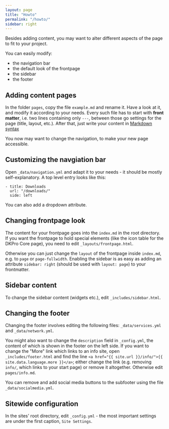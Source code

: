 ```yaml
---
layout: page
title: "Howto"
permalink: "/howto/"
sidebar: right
---
```


Besides adding content, you may want to alter different aspects of the page to fit to your project.

You can easily modify:

 - the navigation bar
 - the default look of the frontpage
 - the sidebar
 - the footer


Adding content pages
--------------------
In the folder `pages`, copy the file `example.md` and rename it.
Have a look at it, and modify it according to your needs. Every such file has to start with **front matter**,
i.e. two lines containing only `---`, between those go settings for the page (title, layout, etc.).
After that, just write your content in [Markdown syntax][1]

You now may want to change the navigation, to make your new page accessible.


Customizing the navgiation bar
------------------------------
Open `_data/navigation.yml` and adapt it to your needs - it should be mostly self-explanatory.
A top level entry looks like this:

	- title: Downloads
	  url: "/downloads/"
	  side: left

You can also add a dropdown attribute.


Changing frontpage look
-----------------------
The content for your frontpage goes into the `index.md` in the root directory.
If you want the frontpage to hold special elements (like the icon table for the DKPro Core page),
you need to edit `_layouts/frontpage.html`.

Otherwise you can just change the `layout` of the frontpage inside `index.md`, e.g. to `page` or `page-fullwidth`.
Enabling the sidebar is as easy as adding an attribute `sidebar: right` (should be used with `layout: page`) to your frontmatter.


Sidebar content
---------------
To change the sidebar content (widgets etc.), edit `_includes/sidebar.html`.


Changing the footer
-------------------
Changing the footer involves editing the following files: `_data/services.yml` and `_data/network.yml`.

You might also want to change the `description` field in `_config.yml`, the content of which is shown in the footer on the left side.
If you want to change the "More" link which links to an info site, open `_includes/footer.html` and
find the line `<a href="{{ site.url }}/info/">{{ site.data.language.more }}</a>`; either change the link (e.g. removing `info/`, which links to your start page) or remove it altogether. Otherwise edit `pages/info.md`.

You can remove and add social media buttons to the subfooter using the file `_data/socialmedia.yml`.


Sitewide configuration
----------------------
In the sites' root directory, edit `_config.yml` - the most important settings are under the first caption, `Site Settings`.

[1]: http://daringfireball.net/projects/markdown/syntax
